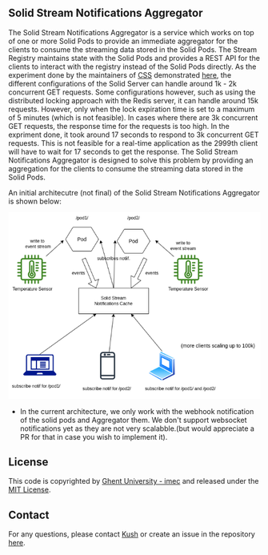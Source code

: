 ## Solid Stream Notifications Aggregator

The Solid Stream Notifications Aggregator is a service which works on top of one or more Solid Pods to provide an immediate aggregator for the clients to consume the streaming data stored in the Solid Pods. The Stream Registry maintains state with the Solid Pods and provides a REST API for the clients to interact with the registry instead of the Solid Pods directly. As the experiment done by the maintainers of [CSS](https://github.com/CommunitySolidServer/CommunitySolidServer) demonstrated [here](https://github.com/CommunitySolidServer/CommunitySolidServer/issues/1843#issuecomment-1948600398), the different configurations of the Solid Server can handle around 1k - 2k concurrent GET requests. Some configurations however, such as using the distributed locking approach with the Redis server, it can handle around 15k requests. However, only when the lock expiration time is set to a maximum of 5 minutes (which is not feasible). In cases where there are 3k concurrent GET requests, the response time for the requests is too high. In the expriment done, it took around 17 seconds to respond to 3k concurrent GET requests. This is not feasible for a real-time application as the 2999th client will have to wait for 17 seconds to get the response. The Solid Stream Notifications Aggregator is designed to solve this problem by providing an aggregation for the clients to consume the streaming data stored in the Solid Pods. 

An initial architecutre (not final) of the Solid Stream Notifications Aggregator is shown below:

![Solid Stream Notifications Aggregator Architecture](./architecture.png)

- In the current architecture, we only work with the webhook notification of the solid pods and Aggregator them. We don't support websocket notifications yet as they are not very scalabble.(but would appreciate a PR for that in case you wish to implement it).

## License
This code is copyrighted by [Ghent University - imec](https://www.ugent.be/ea/idlab/en) and released under the [MIT License](./LICENSE). 

## Contact

For any questions, please contact [Kush](mailto:kushagrasingh.bisen@ugent.be) or create an issue in the repository [here](https://github.com/argahsuknesib/solid-stream-registry/issues).